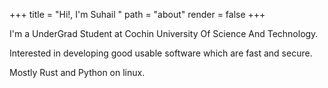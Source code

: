+++
title = "Hi!, I'm Suhail "
path = "about"
render = false
+++

I'm a UnderGrad Student at Cochin University Of Science And Technology.

Interested in developing good usable software which are fast and secure. 

Mostly Rust and Python on linux.
